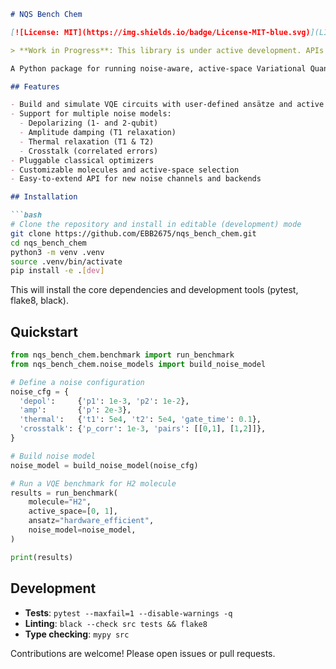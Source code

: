````markdown
# NQS Bench Chem

[![License: MIT](https://img.shields.io/badge/License-MIT-blue.svg)](LICENSE)

> **Work in Progress**: This library is under active development. APIs and features may change.

A Python package for running noise-aware, active-space Variational Quantum Eigensolver (VQE) benchmarks on small molecular systems using tensor-network quantum states.

## Features

- Build and simulate VQE circuits with user-defined ansätze and active spaces
- Support for multiple noise models:
  - Depolarizing (1- and 2-qubit)
  - Amplitude damping (T1 relaxation)
  - Thermal relaxation (T1 & T2)
  - Crosstalk (correlated errors)
- Pluggable classical optimizers
- Customizable molecules and active-space selection
- Easy-to-extend API for new noise channels and backends

## Installation

```bash
# Clone the repository and install in editable (development) mode
git clone https://github.com/EBB2675/nqs_bench_chem.git
cd nqs_bench_chem
python3 -m venv .venv
source .venv/bin/activate
pip install -e .[dev]
````

This will install the core dependencies and development tools (pytest, flake8, black).

## Quickstart

```python
from nqs_bench_chem.benchmark import run_benchmark
from nqs_bench_chem.noise_models import build_noise_model

# Define a noise configuration
noise_cfg = {
  'depol':     {'p1': 1e-3, 'p2': 1e-2},
  'amp':       {'p': 2e-3},
  'thermal':   {'t1': 5e4, 't2': 5e4, 'gate_time': 0.1},
  'crosstalk': {'p_corr': 1e-3, 'pairs': [[0,1], [1,2]]},
}

# Build noise model
noise_model = build_noise_model(noise_cfg)

# Run a VQE benchmark for H2 molecule
results = run_benchmark(
    molecule="H2",
    active_space=[0, 1],
    ansatz="hardware_efficient",
    noise_model=noise_model,
)

print(results)
```

## Development

* **Tests**: `pytest --maxfail=1 --disable-warnings -q`
* **Linting**: `black --check src tests && flake8`
* **Type checking**: `mypy src`

Contributions are welcome! Please open issues or pull requests.

```
```
